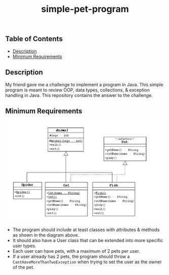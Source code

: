 <div align="center">
  <br>
  <h1>simple-pet-program</h1>
  <br>
</div>

## Table of Contents

- [Description](#description)
- [Minimum Requirements](#minimum-requirements)

## Description

My friend gave me a challenge to implement a program in Java. This simple program is meant to review OOP, data types, collections, & exception handling in Java. This repository contains the answer to the challenge.

## Minimum Requirements

![diagram](./docs/img/diagram.jpg)

- The program should include at least classes with attributes & methods as shown in the diagram above.
- It should also have a User class that can be extended into more specific user types.
- Each user can have pets, with a maximum of 2 pets per user.
- If a user already has 2 pets, the program should throw a `CantHaveMoreThanTwoException` when trying to set the user as the owner of the pet.
